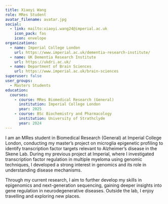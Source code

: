 ```yaml
---
title: Xiaoyi Wang
role: MRes Student
avatar_filename: avatar.jpg
social:
  - link: mailto:xiaoyi.wang24@imperial.ac.uk
    icon_pack: fas
    icon: envelope
organizations:
  - name: Imperial College London
    url: https://www.imperial.ac.uk/dementia-research-institute/
  - name: UK Dementia Research Institute
    url: https://ukdri.ac.uk/
  - name: Department of Brain Sciences
    url: https://www.imperial.ac.uk/brain-sciences
superuser: false
user_groups:
  - Masters Students
education:
  courses:
    - course: MRes Biomedical Research (General)
      institution: Imperial College London
      year: 2025
    - course: BSc Biochemistry and Pharmacology
      institution: University of Strathclyde
      year: 2024
---
```

I am an MRes student in Biomedical Research (General) at Imperial College London, conducting my master’s project on microglia epigenetic profiling to identify transcription factor targets relevant to Alzheimer’s disease in the Skene Lab. During my previous project at Imperial, where I investigated transcription factor regulation in multiple myeloma using genomic techniques, I developed a strong interest in genomics and its role in understanding disease mechanisms.

Through my current research, I aim to further develop my skills in epigenomics and next-generation sequencing, gaining deeper insights into gene regulation in neurodegenerative diseases. Outside the lab, I enjoy travelling and exploring new places. 

